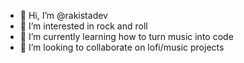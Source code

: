 - 👋 Hi, I’m @rakistadev
- 👀 I’m interested in rock and roll
- 🌱 I’m currently learning how to turn music into code
- 💞️ I’m looking to collaborate on lofi/music projects
<!---
rakistadev/rakistadev is a ✨ special ✨ repository because its `README.md` (this file) appears on your GitHub profile.
You can click the Preview link to take a look at your changes.
--->
